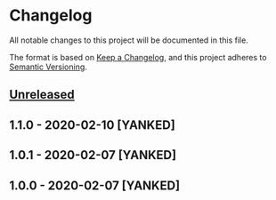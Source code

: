 # Changelog
All notable changes to this project will be documented in this file.

The format is based on [Keep a Changelog](https://keepachangelog.com/en/1.0.0/),
and this project adheres to [Semantic Versioning](https://semver.org/spec/v2.0.0.html).

## [Unreleased]

## 1.1.0 - 2020-02-10 [YANKED]

## 1.0.1 - 2020-02-07 [YANKED]

## 1.0.0 - 2020-02-07 [YANKED]
[Unreleased]: https://github.com/geut/hypercore-promise/compare/v1.1.0...HEAD
